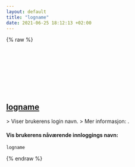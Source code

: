 ```yaml
---
layout: default
title: "logname"
date: 2021-06-25 18:12:13 +02:00
---
```

{% raw %}
<h2 id="logname">
  <a href="/no/common/logname.html">logname</a> <a href="#logname"><svg class="icon">
    <use href="/assets/images/unicode_sprite.svg#link" />
  </svg></a>
</h2>
> Viser brukerens login navn.
> Mer informasjon: <https://www.gnu.org/software/coreutils/logname>.

#### Vis brukerens nåværende innloggings navn:
```shell
logname
```
{% endraw %}